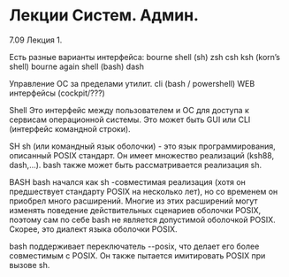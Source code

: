 # Лекции Систем. Админ.
7.09 Лекция 1.

Есть разные варианты интерфейса:
bourne shell (sh)
zsh
csh
ksh (korn’s shell)
bourne again shell (bash)
dash

Управление ОС за пределами утилит.
cli (bash / powershell)
WEB интерфейсы (cockpit/???)

Shell 
Это интерфейс между пользователем и ОС для доступа к сервисам операционной системы. Это может быть GUI или CLI (интерфейс командной строки).

SH
sh (или командный язык оболочки) - это язык программирования, описанный POSIX стандарт. Он имеет множество реализаций (ksh88, dash,...). bash также может быть рассматривается реализация sh.

BASH
bash начался как sh -совместимая реализация (хотя он предшествует стандарту POSIX на несколько лет), но со временем он приобрел много расширений. Многие из этих расширений могут изменять поведение действительных сценариев оболочки POSIX, поэтому сам по себе bash не является допустимой оболочкой POSIX. Скорее, это диалект языка оболочки POSIX.

bash поддерживает переключатель --posix, что делает его более совместимым с POSIX. Он также пытается имитировать POSIX при вызове sh.
